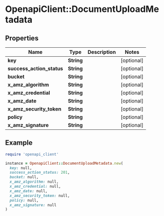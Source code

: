 # OpenapiClient::DocumentUploadMetadata

## Properties

| Name | Type | Description | Notes |
| ---- | ---- | ----------- | ----- |
| **key** | **String** |  | [optional] |
| **success_action_status** | **String** |  | [optional] |
| **bucket** | **String** |  | [optional] |
| **x_amz_algorithm** | **String** |  | [optional] |
| **x_amz_credential** | **String** |  | [optional] |
| **x_amz_date** | **String** |  | [optional] |
| **x_amz_security_token** | **String** |  | [optional] |
| **policy** | **String** |  | [optional] |
| **x_amz_signature** | **String** |  | [optional] |

## Example

```ruby
require 'openapi_client'

instance = OpenapiClient::DocumentUploadMetadata.new(
  key: null,
  success_action_status: 201,
  bucket: null,
  x_amz_algorithm: null,
  x_amz_credential: null,
  x_amz_date: null,
  x_amz_security_token: null,
  policy: null,
  x_amz_signature: null
)
```


